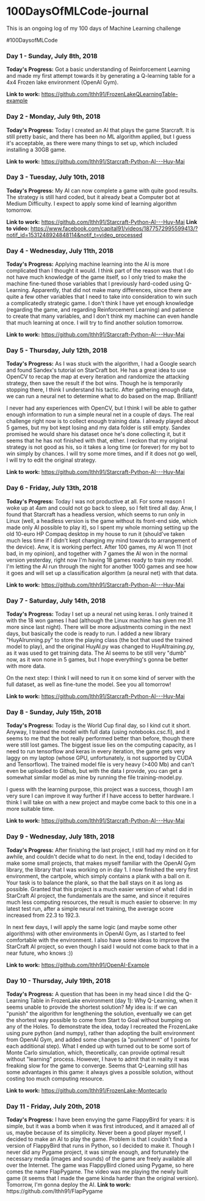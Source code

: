 # 100DaysOfMLCode-journal
This is an ongoing log of my 100 days of Machine Learning challenge

#100DaysofMLCode

<h3>Day 1 - Sunday, July 8th, 2018 </h3>
<b>Today's Progress:</b> Got a basic understanding of Reinforcement Learning and made my first attempt towards it by generating a Q-learning table for a 4x4 Frozen lake environment (OpenAI Gym).

<b>Link to work:</b> https://github.com/lthh91/FrozenLakeQLearningTable-example </b>

<h3>Day 2 - Monday, July 9th, 2018 </h3>
<b>Today's Progress:</b> Today I created an AI that plays the game Starcraft. It is still pretty basic, and there has been no ML algorithm applied, but I guess it's acceptable, as there were many things to set up, which included installing a 30GB game.

<b>Link to work:</b> https://github.com/lthh91/Starcraft-Python-AI---Huy-Mai </b>

<h3>Day 3 - Tuesday, July 10th, 2018 </h3>
<b>Today's Progress:</b> My AI can now complete a game with quite good results. The strategy is still hard coded, but it already beat a Computer bot at Medium Difficulty. I expect to apply some kind of learning algorithm tomorrow.

<b>Link to work:</b> https://github.com/lthh91/Starcraft-Python-AI---Huy-Mai
<b>Link to video:</b> https://www.facebook.com/capital91/videos/1877572995599413/?notif_id=1531248924848114&notif_t=video_processed

<h3>Day 4 - Wednesday, July 11th, 2018 </h3>
<b>Today's Progress:</b> Applying machine learning into the AI is more complicated than I thought it would. I think part of the reason was that I do not have much knowledge of the game itself, so I only tried to make the machine fine-tuned those variables that I previously hard-coded using Q-Learning. Apparently, that did not make many differences, since there are quite a few other variables that I need to take into consideration to win such a complicatedly strategic game. I don't think I have yet enough knowledge (regarding the game, and regarding Reinforcement Learning) and patience to create that many variables, and I don't think my machine can even handle that much learning at once. I will try to find another solution tomorrow.

<b>Link to work:</b> https://github.com/lthh91/Starcraft-Python-AI---Huy-Mai

<h3>Day 5 - Thursday, July 12th, 2018 </h3>
<b>Today's Progress:</b> As I was stuck with the algorithm, I had a Google search and found Sandex's tutorial on StarCraft bot. He has a great idea to use OpenCV to recap the map at every iteration and randomize the attacking strategy, then save the result if the bot wins. Though he is temporarily stopping there, I think I understand his tactic. After gathering enough data, we can run a neural net to determine what to do based on the map. Brilliant!

I never had any experiences with OpenCV, but I think I will be able to gather enough information to run a simple neural net in a couple of days. The real challenge right now is to collect enough training data. I already played about 5 games, but my bot kept losing and my data folder is still empty. Sandex promised he would share his dataset once he's done collecting it, but it seems that he has not finished with that, either. I reckon that my original strategy is not good as his, so it takes a long time (or forever) for my bot to win simply by chances. I will try some more times, and if it does not go well, I will try to edit the original strategy.

<b>Link to work:</b> https://github.com/lthh91/Starcraft-Python-AI---Huy-Mai

<h3>Day 6 - Friday, July 13th, 2018 </h3>
<b>Today's Progress:</b> Today I was not productive at all. For some reason I woke up at 4am and could not go back to sleep, so I felt tired all day. Anw, I found that Starcraft has a headless version, which seems to run only in Linux (well, a headless version is the game without its front-end side, which made only AI possible to play it), so I spent my whole morning setting up the old 10-euro HP Compaq desktop in my house to run it (should've taken much less time if I didn't kept changing my mind towards to arrangement of the device). Anw, it is working perfect. After 100 games, my AI won 11 (not bad, in my opinion), and together with 7 games the AI won in the normal version yesterday, right now I'm having 18 games ready to train my model. I'm letting the AI run through the night for another 1000 games and see how it goes and will set up a classification algorithm (a neural net) with that data.

<b>Link to work:</b> https://github.com/lthh91/Starcraft-Python-AI---Huy-Mai

<h3>Day 7 - Saturday, July 14th, 2018 </h3>
<b>Today's Progress:</b> Today I set up a neural net using keras. I only trained it with the 18 won games I had (although the Linux machine has given me 31 more since last night). There will be more adjustments coming in the next days, but basically the code is ready to run. I added a new library "HuyAIrunning.py" to store the playing class (the bot that used the trained model to play), and the original HuyAI.py was changed to HuyAItraining.py, as it was used to get training data. The AI seems to be still very "dumb" now, as it won none in 5 games, but I hope everything's gonna be better with more data.

On the next step: I think I will need to run it on some kind of server with the full dataset, as well as fine-tune the model. See you all tomorrow!

<b>Link to work:</b> https://github.com/lthh91/Starcraft-Python-AI---Huy-Mai

<h3>Day 8 - Sunday, July 15th, 2018 </h3>
<b>Today's Progress:</b> Today is the World Cup final day, so I kind cut it short. Anyway, I trained the model with full data (using notebooks.csc.fi), and it seems to me that the bot really performed better than before, though there were still lost games. The biggest issue lies on the computing capacity, as I need to run tensorflow and keras in every iteration, the game gets very laggy on my laptop (whose GPU, unfortunately, is not supported by CUDA and Tensorflow). The trained model file is very heavy (>400 Mb) and can't even be uploaded to Github, but with the data I provide, you can get a somewhat similar model as mine by running the file training-model.py.

I guess with the learning purpose, this project was a success, though I am very sure I can improve it way further if I have access to better hardware. I think I will take on with a new project and maybe come back to this one in a more suitable time.

<b>Link to work:</b> https://github.com/lthh91/Starcraft-Python-AI---Huy-Mai

<h3>Day 9 - Wednesday, July 18th, 2018 </h3>
<b>Today's Progress:</b> After finishing the last project, I still had my mind on it for awhile, and couldn't decide what to do next. In the end, today I decided to make some small projects, that makes myself familiar with the OpenAI Gym library, the library that I was working on in day 1. I now finished the very first environment, the cartpole, which simply contains a plank with a ball on it. Your task is to balance the plank, so that the ball stays on it as long as possible. Granted that this project is a much easier version of what I did in StarCraft AI project, the fundamentals are the same, and since it requires much less computing resources, the result is much easier to observe: In my latest test run, after a simple neural net training, the average score increased from 22.3 to 192.3.

In next few days, I will apply the same logic (and maybe some other algorithms) with other environments in OpenAI Gym, as I started to feel comfortable with the environment. I also have some ideas to improve the StarCraft AI project, so even though I said I would not come back to that in a near future, who knows :))

<b>Link to work:</b> https://github.com/lthh91/OpenAI-Example

<h3>Day 10 - Thursday, July 19th, 2018 </h3>
<b>Today's Progress:</b> A question that has been in my head since I did the Q-Learning Table in FrozenLake environment (day 1): Why Q-Learning, when it seems unable to provide the shortest solution? My idea is: if we can "punish" the algorithm for lengthening the solution, eventually we can get the shortest way possible to come from Start to Goal without bumping on any of the Holes. To demonstrate the idea, today I recreated the FrozenLake using pure python (and numpy), rather than adopting the built environment from OpenAI Gym, and added some changes (a "punishment" of 1 points for each additional step). What I ended up with turned out to be some sort of Monte Carlo simulation, which, theoretically, can provide optimal result without "learning" process. However, I have to admit that in reality it was freaking slow for the game to converge. Seems that Q-Learning still has some advantages in this game: it always gives a possible solution, without costing too much computing resource.

<b>Link to work:</b> https://github.com/lthh91/FrozenLake-Montecarlo

<h3>Day 11 - Friday, July 20th, 2018 </h3>
<b>Today's Progress:</b> I have been envying the game FlappyBird for years: it is simple, but it was a bomb when it was first introduced, and it amazed all of us, maybe because of its simplicity. Never been a good player myself, I decided to make an AI to play the game. Problem is that I couldn't find a version of FlappyBird that runs in Python, so I decided to make it. Though I never did any Pygame project, it was simple enough, and fortunately the necessary media (images and sounds) of the game are freely available all over the Internet. The game was FlappyBird cloned using Pygame, so here comes the name FlapPygame.
The video was me playing the newly built game (it seems that I made the game kinda harder than the original version). Tomorrow, I'm gonna deploy the AI.
<b>Link to work:</b> https://github.com/lthh91/FlapPygame
